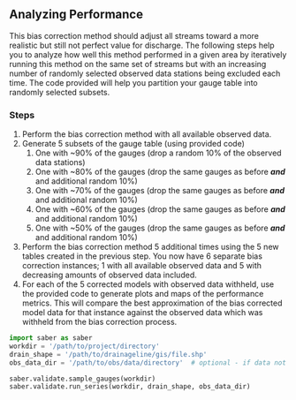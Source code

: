 ## Analyzing Performance
This bias correction method should adjust all streams toward a more realistic but still not perfect value for discharge. 
The following steps help you to analyze how well this method performed in a given area by iteratively running this 
method on the same set of streams but with an increasing number of randomly selected observed data stations being 
excluded each time. The code provided will help you partition your gauge table into randomly selected subsets.

### Steps
1. Perform the bias correction method with all available observed data.
2. Generate 5 subsets of the gauge table (using provided code)
   1. One with ~90% of the gauges (drop a random 10% of the observed data stations)
   2. One with ~80% of the gauges (drop the same gauges as before ***and*** and additional random 10%)
   3. One with ~70% of the gauges (drop the same gauges as before ***and*** and additional random 10%)
   4. One with ~60% of the gauges (drop the same gauges as before ***and*** and additional random 10%)
   5. One with ~50% of the gauges (drop the same gauges as before ***and*** and additional random 10%)
3. Perform the bias correction method 5 additional times using the 5 new tables created in the previous step. You now
   have 6 separate bias correction instances; 1 with all available observed data and 5 with decreasing amounts of 
   observed data included.
4. For each of the 5 corrected models with observed data withheld, use the provided code to generate plots and maps of 
   the performance metrics. This will compare the best approximation of the bias corrected model data for that instance 
   against the observed data which was withheld from the bias correction process.

```python
import saber as saber
workdir = '/path/to/project/directory'
drain_shape = '/path/to/drainageline/gis/file.shp'
obs_data_dir = '/path/to/obs/data/directory'  # optional - if data not in workdir/data_inputs/obs_csvs

saber.validate.sample_gauges(workdir)
saber.validate.run_series(workdir, drain_shape, obs_data_dir)
```
